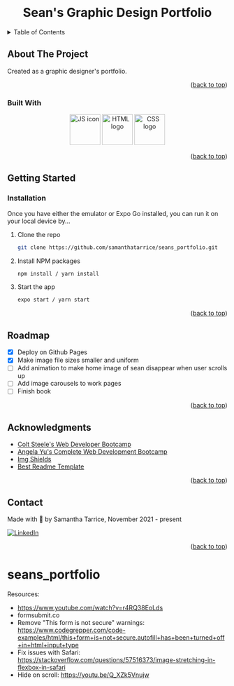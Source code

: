 <div id="top"></div>

<!-- PROJECT LOGO -->
<br />
<div align="center">
<!--   <a href="https://github.com/samanthatarrice/mono_log-journal-app">
    <img src="components/images/logo-gradient.png" alt="Logo" width="200" height="200">
  </a> -->
  <h1 align="center">Sean's Graphic Design Portfolio</h1>
</div>

<!-- TABLE OF CONTENTS -->
<details>
  <summary>Table of Contents</summary>
  <ol>
    <li>
      <a href="#about-the-project">About The Project</a>
      <ul>
        <li><a href="#built-with">Built With</a></li>
      </ul>
    </li>
    <li>
      <a href="#getting-started">Getting Started</a>
      <ul>
        <li><a href="#installation">Installation</a></li>
      </ul>
    </li>
    <li><a href="#roadmap">Roadmap</a></li>
    <li><a href="#acknowledgments">Acknowledgments</a></li>
    <li><a href="#contact">Contact</a></li>
  </ol>
</details>

<!-- ABOUT THE PROJECT -->
## About The Project

Created as a graphic designer's portfolio.

<p align="right">(<a href="#top">back to top</a>)</p>

### Built With

  <div align="center">
    <img src="https://cdn-icons.flaticon.com/png/512/721/premium/721671.png?token=exp=1650898205~hmac=8ed40cc275ea8f943ca372056fb595ad" width=70 height="70" alt="JS icon">
    <img src="https://cdn-icons-png.flaticon.com/512/1051/1051328.png" width="70" height="70" alt="HTML logo">
    <img src="https://cdn-icons-png.flaticon.com/128/732/732007.png" width="70" height="70" alt="CSS logo">
  </div>

<p align="right">(<a href="#top">back to top</a>)</p>

<!-- GETTING STARTED -->
## Getting Started

### Installation

Once you have either the emulator or Expo Go installed, you can run it on your local device by...

1. Clone the repo
   ```sh
   git clone https://github.com/samanthatarrice/seans_portfolio.git
   ```
2. Install NPM packages
   ```sh
   npm install / yarn install
   ```
3. Start the app 
   ```sh
   expo start / yarn start
   ```

<p align="right">(<a href="#top">back to top</a>)</p>

<!-- ROADMAP -->
## Roadmap

- [x] Deploy on Github Pages
- [x] Make image file sizes smaller and uniform
- [ ] Add animation to make home image of sean disappear when user scrolls up
- [ ] Add image carousels to work pages
- [ ] Finish book 

<p align="right">(<a href="#top">back to top</a>)</p>

<!-- ACKNOWLEDGMENTS -->
## Acknowledgments

* [Colt Steele's Web Developer Bootcamp](https://www.udemy.com/course/the-web-developer-bootcamp/)
* [Angela Yu's Complete Web Development Bootcamp](https://www.udemy.com/course/the-complete-web-development-bootcamp/)
* [Img Shields](https://shields.io)
* [Best Readme Template](https://github.com/othneildrew/Best-README-Template)

<p align="right">(<a href="#top">back to top</a>)</p>

<!-- CONTACT -->
## Contact

Made with 💚 by Samantha Tarrice, November 2021 - present

[![LinkedIn][linkedin-shield]][linkedin-url]

<p align="right">(<a href="#top">back to top</a>)</p>

<!-- MARKDOWN LINKS & IMAGES -->
<!-- https://www.markdownguide.org/basic-syntax/#reference-style-links -->
[linkedin-shield]: https://img.shields.io/badge/-LinkedIn-black.svg?style=for-the-badge&logo=linkedin&colorB=555
[linkedin-url]: https://www.linkedin.com/in/starrice/

# seans_portfolio

Resources:
- https://www.youtube.com/watch?v=r4RQ38EoLds
- formsubmit.co
- Remove "This form is not secure" warnings: https://www.codegrepper.com/code-examples/html/this+form+is+not+secure.autofill+has+been+turned+off+in+html+input+type
- Fix issues with Safari: https://stackoverflow.com/questions/57516373/image-stretching-in-flexbox-in-safari
- Hide on scroll: https://youtu.be/Q_XZk5Vnujw
